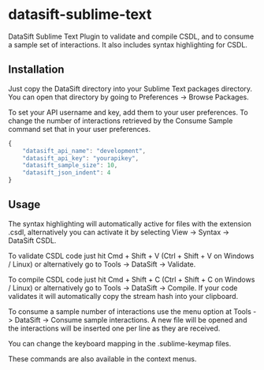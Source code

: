 datasift-sublime-text
=====================

DataSift Sublime Text Plugin to validate and compile CSDL, and to consume a sample set of interactions. It also includes syntax highlighting for CSDL.

Installation
------------

Just copy the DataSift directory into your Sublime Text packages directory. You can open that directory by going to Preferences -> Browse Packages.

To set your API username and key, add them to your user preferences. To change the number of interactions retrieved by the Consume Sample command set that in your user preferences.


```javascript
{
	"datasift_api_name": "development",
	"datasift_api_key": "yourapikey",
	"datasift_sample_size": 10,
	"datasift_json_indent": 4
}
```


Usage
-----

The syntax highlighting will automatically active for files with the extension .csdl, alternatively you can activate it by selecting View -> Syntax -> DataSift CSDL.

To validate CSDL code just hit Cmd + Shift + V (Ctrl + Shift + V on Windows / Linux) or alternatively go to Tools -> DataSift -> Validate.

To compile CSDL code just hit Cmd + Shift + C (Ctrl + Shift + C on Windows / Linux) or alternatively go to Tools -> DataSift -> Compile. If your code validates it will automatically copy the stream hash into your clipboard.

To consume a sample number of interactions use the menu option at Tools -> DataSift -> Consume sample interactions. A new file will be opened and the interactions will be inserted one per line as they are received.

You can change the keyboard mapping in the .sublime-keymap files.

These commands are also available in the context menus.
